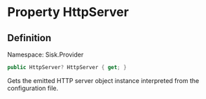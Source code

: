 # Property HttpServer

## Definition
Namespace: Sisk.Provider

```csharp
public HttpServer? HttpServer { get; }
```

Gets the emitted HTTP server object instance interpreted from the configuration file.

